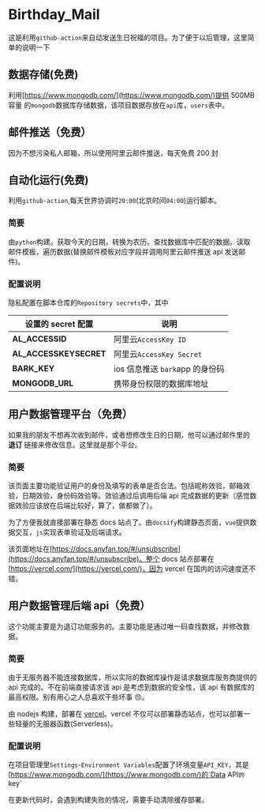 # Birthday_Mail

这是利用`github-action`来自动发送生日祝福的项目。为了便于以后管理，这里简单的说明一下

## 数据存储(免费)

利用[https://www.mongodb.com/](https://www.mongodb.com/)提供 500MB 容量 的`mongodb`数据库存储数据，该项目数据存放在`api`库，`users`表中。

## 邮件推送（免费）

因为不想污染私人邮箱，所以使用阿里云邮件推送，每天免费 200 封

## 自动化运行(免费)

利用`github-action`,每天世界协调时`20:00`(北京时间`04:00`)运行脚本。

### 简要

由`python`构建。获取今天的日期，转换为农历。查找数据库中匹配的数据。读取邮件模板，遍历数据(替换邮件模板对应字段并调用阿里云邮件推送 api 发送邮件)。

### 配置说明

隐私配置在脚本仓库的`Repository secrets`中，其中

| 设置的 secret 配置     | 说明                            |
| ---------------------- | ------------------------------- |
| **AL_ACCESSID**        | 阿里云`AccessKey ID`            |
| **AL_ACCESSKEYSECRET** | 阿里云`AccessKey Secret`        |
| **BARK_KEY**           | ios 信息推送 `bark`app 的身份码 |
| **MONGODB_URL**        | 携带身份权限的数据库地址        |

## 用户数据管理平台（免费）

如果我的朋友不想再次收到邮件，或者想修改生日的日期，他可以通过邮件里的 **退订** 链接来修改信息。这里就是那个平台。

### 简要

该页面主要功能验证用户的身份及填写的表单是否合法。包括昵称效验，邮箱效验，日期效验，身份码效验等。效验通过后调用后端 api 完成数据的更新（感觉数据效验应该放在后端比较好，算了，做都做了）。

为了方便我就直接部署在静态 docs 站点了。由`docsify`构建静态页面，`vue`提供数据交互，`js`实现表单验证及后端请求。

该页面地址在[https://docs.anyfan.top/#/unsubscribe](https://docs.anyfan.top/#/unsubscribe)。整个 docs 站点部署在[https://vercel.com/](https://vercel.com/)，因为 vercel 在国内的访问速度还不错。

## 用户数据管理后端 api（免费）

这个功能主要是为退订功能服务的。主要功能是通过唯一码查找数据，并修改数据。

### 简要

由于无服务器不能连接数据库，所以实际的数据库操作是请求数据库服务商提供的 api 完成的。不在前端直接请求该 api 是考虑到数据的安全性，该 api 有数据库的最高权限。别有用心之人总喜欢干些坏事 😠。

由 nodejs 构建，部署在 [vercel](https://vercel.com/)。vercel 不仅可以部署静态站点，也可以部署一些轻量的无服器函数(Serverless)。

### 配置说明

在项目管理里`Settings`-`Environment Variables`配置了环境变量`API_KEY`，其是[https://www.mongodb.com/](https://www.mongodb.com/)的`Data API`的`key`

在更新代码时，会遇到构建失败的情况，需要手动清除缓存部署。
